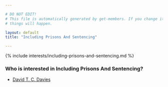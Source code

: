 ```yaml
---

# DO NOT EDIT!
# This file is automatically generated by get-members. If you change it, bad
# things will happen.

layout: default
title: "Including Prisons And Sentencing"

---
```


{% include interests/including-prisons-and-sentencing.md %}

### Who is interested in Including Prisons And Sentencing?


* [David T. C. Davies](/members/david-t-c-davies.html)
